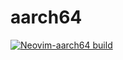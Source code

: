 # aarch64

[![Neovim-aarch64 build](https://github.com/foil-hat-guy/aarch64/actions/workflows/manual.yml/badge.svg)](https://github.com/foil-hat-guy/aarch64/actions/workflows/manual.yml)
